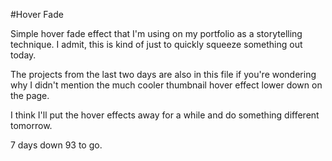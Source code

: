 #Hover Fade

Simple hover fade effect that I'm using on my portfolio as a storytelling technique. I admit, this is kind of just to quickly squeeze something out today.

The projects from the last two days are also in this file if you're wondering why I didn't mention the much cooler thumbnail hover effect lower down on the page.

I think I'll put the hover effects away for a while and do something different tomorrow.

7 days down 93 to go.